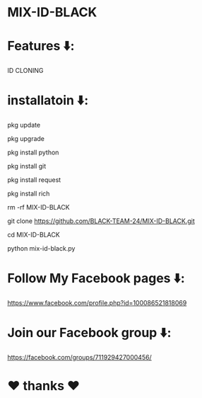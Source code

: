 # MIX-ID-BLACK

# Features ⬇️:

ID CLONING 

# installatoin ⬇️:
pkg update 

pkg upgrade

pkg install python

pkg install git

pkg install request

pkg install rich

rm -rf MIX-ID-BLACK

git clone https://github.com/BLACK-TEAM-24/MIX-ID-BLACK.git

cd MIX-ID-BLACK

python mix-id-black.py
# Follow My Facebook pages ⬇️:
https://www.facebook.com/profile.php?id=100086521818069

# Join our Facebook group ⬇️:
https://facebook.com/groups/711929427000456/

# ♥️ thanks ♥️ 







